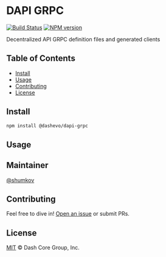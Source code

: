 # DAPI GRPC

[![Build Status](https://github.com/dashevo/dapi-grpc/actions/workflows/test_and_release.yml/badge.svg)](https://github.com/dashevo/dapi-grpc/actions/workflows/test_and_release.yml)
[![NPM version](https://img.shields.io/npm/v/@dashevo/dapi-grpc.svg)](https://npmjs.org/package/@dashevo/dapi-grpc)

Decentralized API GRPC definition files and generated clients

## Table of Contents

- [Install](#install)
- [Usage](#usage)
- [Contributing](#contributing)
- [License](#license)

## Install

```sh
npm install @dashevo/dapi-grpc
```

## Usage


## Maintainer

[@shumkov](https://github.com/shumkov)

## Contributing

Feel free to dive in! [Open an issue](https://github.com/dashevo/dapi-grpc/issues/new) or submit PRs.

## License

[MIT](LICENSE) &copy; Dash Core Group, Inc.

